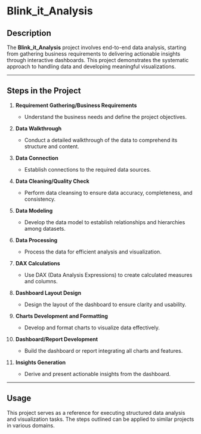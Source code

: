 # Blink_it_Analysis

## Description
The **Blink_it_Analysis** project involves end-to-end data analysis, starting from gathering business requirements to delivering actionable insights through interactive dashboards. This project demonstrates the systematic approach to handling data and developing meaningful visualizations.

---

## Steps in the Project

1. **Requirement Gathering/Business Requirements**
   - Understand the business needs and define the project objectives.

2. **Data Walkthrough**
   - Conduct a detailed walkthrough of the data to comprehend its structure and content.

3. **Data Connection**
   - Establish connections to the required data sources.

4. **Data Cleaning/Quality Check**
   - Perform data cleansing to ensure data accuracy, completeness, and consistency.

5. **Data Modeling**
   - Develop the data model to establish relationships and hierarchies among datasets.

6. **Data Processing**
   - Process the data for efficient analysis and visualization.

7. **DAX Calculations**
   - Use DAX (Data Analysis Expressions) to create calculated measures and columns.

8. **Dashboard Layout Design**
   - Design the layout of the dashboard to ensure clarity and usability.

9. **Charts Development and Formatting**
   - Develop and format charts to visualize data effectively.

10. **Dashboard/Report Development**
    - Build the dashboard or report integrating all charts and features.

11. **Insights Generation**
    - Derive and present actionable insights from the dashboard.

---

## Usage
This project serves as a reference for executing structured data analysis and visualization tasks. The steps outlined can be applied to similar projects in various domains.



